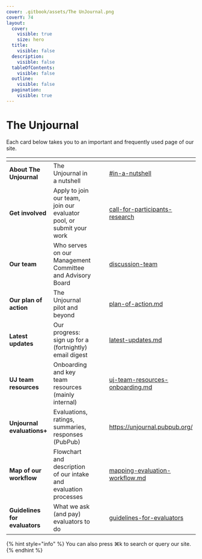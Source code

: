 ```yaml
---
cover: .gitbook/assets/The UnJournal.png
coverY: 74
layout:
  cover:
    visible: true
    size: hero
  title:
    visible: false
  description:
    visible: false
  tableOfContents:
    visible: false
  outline:
    visible: false
  pagination:
    visible: true
---
```


# The Unjournal

Each card below takes you to an important and frequently used page of our site.

<table data-view="cards"><thead><tr><th></th><th></th><th data-hidden></th><th data-hidden data-card-cover data-type="files"></th><th data-hidden data-card-target data-type="content-ref"></th></tr></thead><tbody><tr><td><strong>About The Unjournal</strong></td><td>The Unjournal in a nutshell</td><td></td><td></td><td><a href="README (1).md#in-a-nutshell">#in-a-nutshell</a></td></tr><tr><td><strong>Get involved</strong></td><td>Apply to join our team, join our evaluator pool, or submit your work</td><td></td><td></td><td><a href="readme/call-for-participants-research/">call-for-participants-research</a></td></tr><tr><td><strong>Our team</strong></td><td>Who serves on our Management Committee and Advisory Board</td><td></td><td></td><td><a href="readme/discussion-team/">discussion-team</a></td></tr><tr><td><strong>Our plan of action</strong></td><td>The Unjournal pilot and beyond</td><td></td><td></td><td><a href="readme/plan-of-action.md">plan-of-action.md</a></td></tr><tr><td><strong>Latest updates</strong></td><td>Our progress: sign up for a (fortnightly) email digest</td><td></td><td></td><td><a href="readme-1/latest-updates.md">latest-updates.md</a></td></tr><tr><td><strong>UJ team resources</strong></td><td>Onboarding and key team resources (mainly internal)</td><td></td><td></td><td><a href="management-tech-details-discussion/uj-team-resources-onboarding.md">uj-team-resources-onboarding.md</a></td></tr><tr><td><strong>Unjournal evaluations+</strong></td><td>Evaluations, ratings, summaries, responses (PubPub)</td><td></td><td></td><td><a href="https://unjournal.pubpub.org/">https://unjournal.pubpub.org/</a></td></tr><tr><td><strong>Map of our workflow</strong></td><td>Flowchart and description of our intake and evaluation processes</td><td></td><td></td><td><a href="policies-projects-evaluation-workflow/mapping-evaluation-workflow.md">mapping-evaluation-workflow.md</a></td></tr><tr><td><strong>Guidelines for evaluators</strong></td><td>What we ask (and pay) evaluators to do</td><td></td><td></td><td><a href="policies-projects-evaluation-workflow/evaluation/guidelines-for-evaluators/">guidelines-for-evaluators</a></td></tr></tbody></table>

{% hint style="info" %}
You can also press ⌘k to search or query our site.
{% endhint %}
